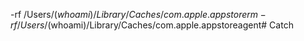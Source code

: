 -rf /Users/$(whoami)/Library/Caches/com.apple.appstore
rm -rf /Users/$(whoami)/Library/Caches/com.apple.appstoreagent# Catch
